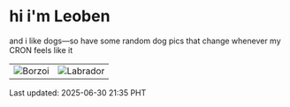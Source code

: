 # hi i'm Leoben

and i like dogs—so have some random dog pics that change whenever my CRON feels like it

|  |  |
|--------|----------|
| ![Borzoi](https://random-dog-vercel.vercel.app/api/random-borzoi?v=1751290557) | ![Labrador](https://random-dog-vercel.vercel.app/api/random-labrador?v=1751290557) |

Last updated: 2025-06-30 21:35 PHT
